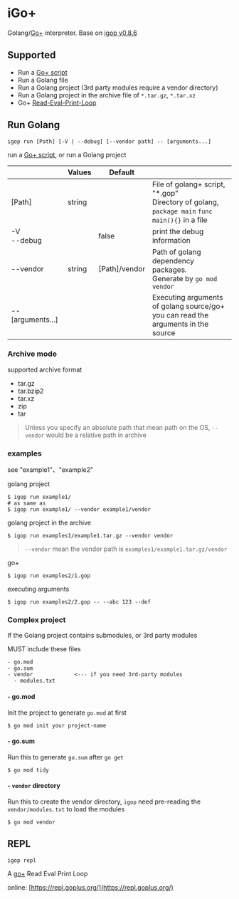 # iGo+

Golang/[Go+](https://goplus.org/) interpreter. Base on [igop v0.8.6](https://github.com/goplus/igop)

## Supported

- Run a [Go+ script](https://goplus.org/)
- Run a Golang file
- Run a Golang project (3rd party modules require a vendor directory)
- Run a Golang project in the archive file of `*.tar.gz`, `*.tar.xz`
- Go+ [Read-Eval-Print-Loop](https://repl.goplus.org/)

## Run Golang 

```
igop run [Path] [-V | --debug] [--vendor path] -- [arguments...]
```

run a [Go+ script](https://goplus.org/), or run a Golang project

|                   | Values | Default       |                                                                                                    |
|-------------------|--------|---------------|----------------------------------------------------------------------------------------------------|
| [Path]            | string |               | File of golang+ script, "*.gop" <br/>Directory of golang, `package main` `func main(){}` in a file |
| -V<br/>--debug    |        | false         | print the debug information                                                                        |
| --vendor          | string | [Path]/vendor | Path of golang dependency packages.<br/>Generate by `go mod vendor`                                |
| -- [arguments...] |        |               | Executing arguments of golang source/go+<br/>you can read the arguments in the source              |

### Archive mode

supported archive format

- tar.gz
- tar.bzip2
- tar.xz
- zip
- tar

> Unless you specify an absolute path that mean path on the OS, `--vendor` would be a relative path in archive


### examples
see  "example1"、"example2"

golang project
```
$ igop run example1/
# as same as
$ igop run example1/ --vendor example1/vendor
```

golang project in the archive
```
$ igop run examples1/example1.tar.gz --vendor vendor
```

> `--vendor` mean the vendor path is `examples1/example1.tar.gz/vendor`

go+
```
$ igop run examples2/1.gop
```

executing arguments
```
$ igop run examples2/2.gop -- --abc 123 --def
```

### Complex project
If the Golang project contains submodules, or 3rd party modules

MUST include these files
```
- go.mod
- go.sum
- vendor             <--- if you need 3rd-party modules
  - modules.txt
```

#### - go.mod

Init the project to generate `go.mod` at first
```
$ go mod init your project-name
```

#### - go.sum

Run this to generate `go.sum` after `go get`
```
$ go mod tidy
```

#### - `vendor` directory

Run this to create the vendor directory, `igop` need pre-reading the `vendor/modules.txt` to load the modules
```
$ go mod vendor
```

## REPL
```
igop repl
```
A [go+](https://goplus.org/) Read Eval Print Loop

online: [https://repl.goplus.org/](https://repl.goplus.org/)

